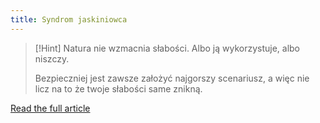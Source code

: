 ```yaml
---
title: Syndrom jaskiniowca
---
```


> [!Hint] Natura nie wzmacnia słabości. Albo ją wykorzystuje, albo niszczy.
>
> Bezpieczniej jest zawsze założyć najgorszy scenariusz, a więc nie licz na to że twoje słabości same znikną.

[Read the full article](https://zenjaskiniowca.pl/syndrom-jaskiniowca/)